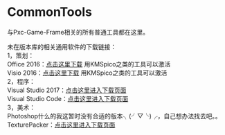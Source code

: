 ﻿# CommonTools
与Pxc-Game-Frame相关的所有普通工具都在这里。

未在版本库的相关通用软件的下载链接：<br>
1，策划：<br>
	Office 2016：[点击这里下载](http://pan.baidu.com/s/1boYonDl) 用KMSpico之类的工具可以激活<br>
	Visio 2016：[点击这里下载](http://pan.baidu.com/s/1eSlFsjw) 用KMSpico之类的工具可以激活<br>
2，程序：<br>
	Visual Studio 2017：[点击这里进入下载页面](https://www.visualstudio.com/zh-hans/downloads/)<br>
	Visual Studio Code：[点击这里进入下载页面](https://code.visualstudio.com/)<br>
3，美术：<br>
	Photoshop什么的我这暂时没有合适的版本╮(╯▽╰)╭，自己想办法找去吧。。<br>
	TexturePacker：[点击这里进入下载页面](https://www.codeandweb.com/texturepacker)
